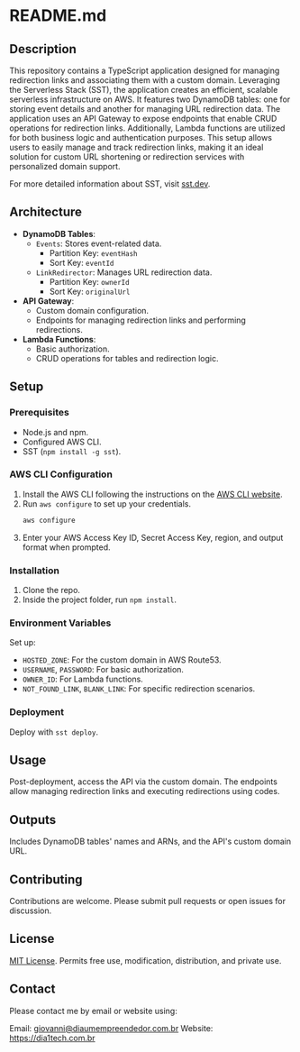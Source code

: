 # README.md

## Description

This repository contains a TypeScript application designed for managing redirection links and associating them with a custom domain. Leveraging the Serverless Stack (SST), the application creates an efficient, scalable serverless infrastructure on AWS. It features two DynamoDB tables: one for storing event details and another for managing URL redirection data. The application uses an API Gateway to expose endpoints that enable CRUD operations for redirection links. Additionally, Lambda functions are utilized for both business logic and authentication purposes. This setup allows users to easily manage and track redirection links, making it an ideal solution for custom URL shortening or redirection services with personalized domain support.

For more detailed information about SST, visit [sst.dev](https://sst.dev).

## Architecture

- **DynamoDB Tables**:
  - `Events`: Stores event-related data.
    - Partition Key: `eventHash`
    - Sort Key: `eventId`
  - `LinkRedirector`: Manages URL redirection data.
    - Partition Key: `ownerId`
    - Sort Key: `originalUrl`
- **API Gateway**:
  - Custom domain configuration.
  - Endpoints for managing redirection links and performing redirections.
- **Lambda Functions**:
  - Basic authorization.
  - CRUD operations for tables and redirection logic.

## Setup

### Prerequisites

- Node.js and npm.
- Configured AWS CLI.
- SST (`npm install -g sst`).

### AWS CLI Configuration

1. Install the AWS CLI following the instructions on the [AWS CLI website](https://aws.amazon.com/cli/).
2. Run `aws configure` to set up your credentials.
    ```bash
    aws configure
    ```
3. Enter your AWS Access Key ID, Secret Access Key, region, and output format when prompted.

### Installation

1. Clone the repo.
2. Inside the project folder, run `npm install`.

### Environment Variables

Set up:
- `HOSTED_ZONE`: For the custom domain in AWS Route53.
- `USERNAME`, `PASSWORD`: For basic authorization.
- `OWNER_ID`: For Lambda functions.
- `NOT_FOUND_LINK`, `BLANK_LINK`: For specific redirection scenarios.

### Deployment

Deploy with `sst deploy`.

## Usage

Post-deployment, access the API via the custom domain. The endpoints allow managing redirection links and executing redirections using codes.

## Outputs

Includes DynamoDB tables' names and ARNs, and the API's custom domain URL.

## Contributing

Contributions are welcome. Please submit pull requests or open issues for discussion.

## License

[MIT License](https://opensource.org/licenses/MIT). Permits free use, modification, distribution, and private use.

## Contact

Please contact me by email or website using:

Email: giovanni@diaumempreendedor.com.br
Website: https://dia1tech.com.br